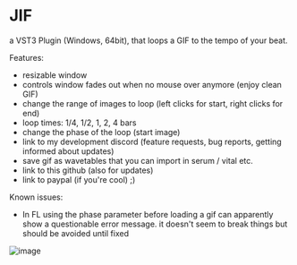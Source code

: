 # JIF
a VST3 Plugin (Windows, 64bit), that loops a GIF to the tempo of your beat.

Features:
- resizable window
- controls window fades out when no mouse over anymore (enjoy clean GIF)
- change the range of images to loop (left clicks for start, right clicks for end)
- loop times: 1/4, 1/2, 1, 2, 4 bars
- change the phase of the loop (start image)
- link to my development discord (feature requests, bug reports, getting informed about updates)
- save gif as wavetables that you can import in serum / vital etc.
- link to this github (also for updates)
- link to paypal (if you're cool) ;)

Known issues:
- In FL using the phase parameter before loading a gif can apparently show a questionable error message. it doesn't seem to break things but should be avoided until fixed

![image](https://user-images.githubusercontent.com/54960398/120898923-6b3e3900-c62d-11eb-83bf-148d796b4515.png)
